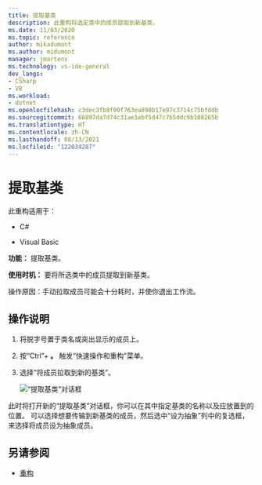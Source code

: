 ```yaml
---
title: 提取基类
description: 此重构将选定类中的成员提取到新基类。
ms.date: 11/03/2020
ms.topic: reference
author: mikadumont
ms.author: midumont
manager: jmartens
ms.technology: vs-ide-general
dev_langs:
- CSharp
- VB
ms.workload:
- dotnet
ms.openlocfilehash: c3dec3fb8f00f763ea898b17e97c3714c75bfddb
ms.sourcegitcommit: 68897da7d74c31ae1ebf5d47c7b5ddc9b108265b
ms.translationtype: HT
ms.contentlocale: zh-CN
ms.lasthandoff: 08/13/2021
ms.locfileid: "122034287"
---
```

# <a name="extract-base-class"></a>提取基类

此重构适用于：

- C#

- Visual Basic

**功能：** 提取基类。

**使用时机：** 要将所选类中的成员提取到新基类。

操作原因：手动拉取成员可能会十分耗时，并使你退出工作流。 

## <a name="how-to"></a>操作说明

1. 将脱字号置于类名或突出显示的成员上。

2. 按“Ctrl”+ **。** 触发“快速操作和重构”菜单。

3. 选择“将成员拉取到新的基类”。

    ![“提取基类”对话框](media/extract-base-class.png)

此时将打开新的“提取基类”对话框，你可以在其中指定基类的名称以及应放置到的位置。 可以选择想要传输到新基类的成员，然后选中“设为抽象”列中的复选框，来选择将成员设为抽象成员。

## <a name="see-also"></a>另请参阅

- [重构](../refactoring-in-visual-studio.md)
